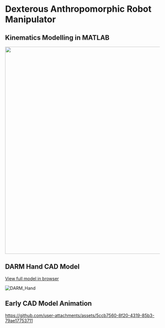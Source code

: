 # Dexterous Anthropomorphic Robot Manipulator

## Kinematics Modelling in MATLAB
<img src="https://github.com/user-attachments/assets/3d3a1d1d-c8b8-4d63-b3f0-f19601d2d8bf" width="603" height="675">

## DARM Hand CAD Model
[View full model in browser](https://a360.co/4jmfVWr "DARM Hand Assembly in Fusion 360")

![DARM_Hand](https://github.com/user-attachments/assets/075b467a-9fd0-4d1c-a640-7135533f1f32)

## Early CAD Model Animation

https://github.com/user-attachments/assets/5ccb7560-8f20-4319-85b3-79ae17753711
